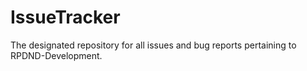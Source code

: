# IssueTracker
The designated repository for all issues and bug reports pertaining to RPDND-Development.
